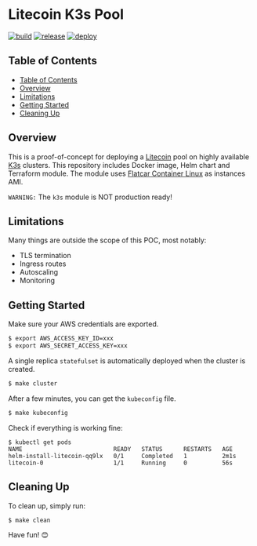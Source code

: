 
# Litecoin K3s Pool

[![build](https://github.com/guigo2k/litecoin/actions/workflows/build.yml/badge.svg)](https://github.com/guigo2k/litecoin/actions/workflows/build.yml)
[![release](https://github.com/guigo2k/litecoin/actions/workflows/release.yml/badge.svg)](https://github.com/guigo2k/litecoin/actions/workflows/release.yml)
[![deploy](https://github.com/guigo2k/litecoin/actions/workflows/deploy.yml/badge.svg)](https://github.com/guigo2k/litecoin/actions/workflows/deploy.yml)

## Table of Contents
- [Table of Contents](#table-of-contents)
- [Overview](#overview)
- [Limitations](#limitations)
- [Getting Started](#getting-started)
- [Cleaning Up](#cleaning-up)

## Overview
This is a proof-of-concept for deploying a [Litecoin](https://github.com/litecoin-project/litecoin) pool on highly available [K3s](https://k3s.io/) clusters. This repository includes Docker image, Helm chart and Terraform module. The module uses [Flatcar Container Linux](https://kinvolk.io/flatcar-container-linux/) as instances AMI.

`WARNING:` The `k3s` module is NOT production ready!

## Limitations
Many things are outside the scope of this POC, most notably:
* TLS termination
* Ingress routes
* Autoscaling
* Monitoring

## Getting Started
Make sure your AWS credentials are exported.
```sh
$ export AWS_ACCESS_KEY_ID=xxx
$ export AWS_SECRET_ACCESS_KEY=xxx
```

A single replica `statefulset` is automatically deployed when the cluster is created.
```sh
$ make cluster
```

After a few minutes, you can get the `kubeconfig` file.
```sh
$ make kubeconfig
```

Check if everything is working fine:
```
$ kubectl get pods
NAME                          READY   STATUS      RESTARTS   AGE
helm-install-litecoin-qq9lx   0/1     Completed   1          2m1s
litecoin-0                    1/1     Running     0          56s
```

## Cleaning Up
To clean up, simply run:
```
$ make clean
```

Have fun! :blush:
